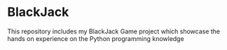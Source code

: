 # BlackJack


This repository includes my BlackJack Game project which showcase the hands on experience on the Python programming knowledge
